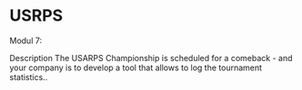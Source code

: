 # USRPS

Modul 7:

Description
The USARPS Championship is scheduled for a comeback - and your company is to develop a
tool that allows to log the tournament statistics..
